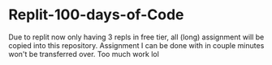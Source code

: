 # Replit-100-days-of-Code
Due to replit now only having 3 repls in free tier, all (long) assignment will be copied into this repository.
Assignment I can be done with in couple minutes won't be transferred over. Too much work lol

